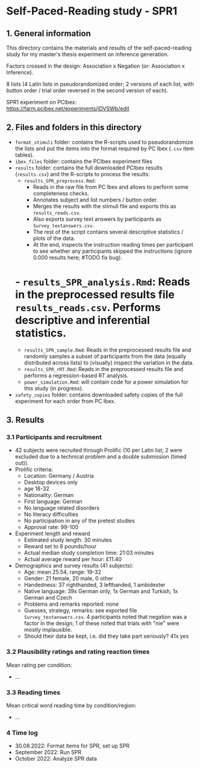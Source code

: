 # Self-Paced-Reading study - SPR1


## 1. General information

This directory contains the materials and results of the self-paced-reading study for my master's thesis experiment on inference generation.

Factors crossed in the design: Association x Negation (or: Association x Inference).

8 lists (4 Latin lists in pseudorandomized order; 2 versions of each list, with button order / trial order reversed in the second version of each).

SPR1 experiment on PCIbex: https://farm.pcibex.net/experiments/jDVSWb/edit


## 2. Files and folders in this directory

- `format_stimuli` folder: contains the R-scripts used to pseudorandomize the lists and put the items into the format required by PC Ibex (`.csv` item tables).
- `ibex_files` folder: contains the PCIbex experiment files
- `results` folder: contains the full downloaded PCIbex results (`results.csv`) and the R-scripts to process the results:
  - `results_SPR_preprocess.Rmd`:
    - Reads in the raw file from PC Ibex and allows to perform some completeness checks.
    - Annotates subject and list numbers / button order.
    - Merges the results with the stimuli file and exports this as `results_reads.csv`.
    - Also exports survey text answers by participants as `Survey_textanswers.csv`.
    - The rest of the script contains several descriptive statistics / plots of the data.
    - At the end, inspects the instruction reading times per participant to see whether any participants skipped the instructions (ignore 0.000 results here; #TODO fix bug).
  # - `results_SPR_analysis.Rmd`: Reads in the preprocessed results file `results_reads.csv`. Performs descriptive and inferential statistics.
  - `results_SPR_sample.Rmd`: Reads in the preprocessed results file and randomly samples a subset of participants from the data (equally distributed across lists) to (visually) inspect the variation in the data.
  - `results_SPR_rRT.Rmd`: Reads in the preprocessed results file and performs a regression-based RT analysis.
  - `power_simulation.Rmd`: will contain code for a power simulation for this study (in progress).
- `safety_copies` folder: contains downloaded safety copies of the full experiment for each order from PC Ibex.


## 3. Results

### 3.1 Participants and recruitment

- 42 subjects were recruited through Prolific (10 per Latin list; 2 were excluded due to a technical problem and a double submission (timed out)).
- Prolific criteria:
    - Location: Germany / Austria
    - Desktop devices only
    - age 18-32
    - Nationality: German
    - First language: German
    - No language related disorders
    - No literacy difficulties
    - No participation in any of the pretest studies  
    - Approval rate: 99-100
- Experiment length and reward
    - Estimated study length: 30 minutes
    - Reward set to 8 pounds/hour
    - Actual median study completion time: 21:03 minutes
    - Actual average reward per hour: £11.40
- Demographics and survey results (41 subjects):
    - Age: mean 25.54, range: 19-32
    - Gender: 21 female, 20 male, 0 other
    - Handedness: 37 righthanded, 3 lefthanded, 1 ambidexter
    - Native language: 39x German only, 1x German and Turkish, 1x German and Czech
    - Problems and remarks reported: none
    - Guesses, strategy, remarks: see exported file `Survey_textanswers.csv`. 4 participants noted that negation was a factor in the design; 1 of these noted that trials with "nie" were mostly implausible.
    - Should their data be kept, i.e. did they take part seriously? 41x yes



### 3.2 Plausibility ratings and rating reaction times

Mean rating per condition:
- ...


### 3.3 Reading times

Mean critical word reading time by condition/region:
- ...


### 4 Time log

- 30.08.2022: Format items for SPR, set up SPR
- September 2022: Run SPR
- October 2022: Analyze SPR data